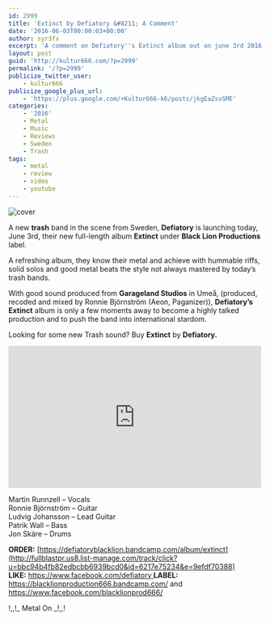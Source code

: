```yaml
---
id: 2999
title: 'Extinct by Defiatory &#8211; A Comment'
date: '2016-06-03T00:00:03+00:00'
author: syr3fx
excerpt: 'A comment on Defiatory''s Extinct album out on june 3rd 2016.'
layout: post
guid: 'http://kultur666.com/?p=2999'
permalink: '/?p=2999'
publicize_twitter_user:
    - kultur666
publicize_google_plus_url:
    - 'https://plus.google.com/+Kultur666-k6/posts/jkgEaZsvSME'
categories:
    - '2016'
    - Metal
    - Music
    - Reviews
    - Sweden
    - Trash
tags:
    - metal
    - review
    - video
    - youtube
---
```


![cover](http://localhost:8080/wp-content/uploads/2016/05/cover1.jpg?w=680)

A new **trash** band in the scene from Sweden, **Defiatory** is launching today, June 3rd, their new full-length album **Extinct** under **Black Lion Productions** label.

A refreshing album, they know their metal and achieve with hummable riffs, solid solos and good metal beats the style not always mastered by today’s trash bands.

With good sound produced from **Garageland Studios** in Umeå, (produced, recoded and mixed by Ronnie Björnström (Aeon, Paganizer)), **Defiatory’s Extinct** album is only a few moments away to become a highly talked production and to push the band into international stardom.

Looking for some new Trash sound? Buy **Extinct** by **Defiatory.**

<iframe allow="accelerometer; autoplay; clipboard-write; encrypted-media; gyroscope; picture-in-picture; web-share" allowfullscreen="" frameborder="0" height="281" loading="lazy" src="https://www.youtube.com/embed/TKMXUgsLYA0?feature=oembed" title="Defiatory - Aeons End" width="500"></iframe>

Martin Runnzell – Vocals  
Ronnie Björnström – Guitar  
Ludvig Johansson – Lead Guitar  
Patrik Wall – Bass  
Jon Skäre – Drums

**ORDER:** [https://defiatoryblacklion.bandcamp.com/album/extinct](http://fullblastpr.us8.list-manage.com/track/click?u=bbc94b4fb82edbcbb6939bcd0&id=6217e75234&e=9efdf70388)  
**LIKE:** [https://www.facebook.com/defiatory  ](http://fullblastpr.us8.list-manage1.com/track/click?u=bbc94b4fb82edbcbb6939bcd0&id=da40153c20&e=9efdf70388)**LABEL:** <https://blacklionproduction666.bandcamp.com/> and <https://www.facebook.com/blacklionprod666/>

!,,!\_ Metal On \_!,,!